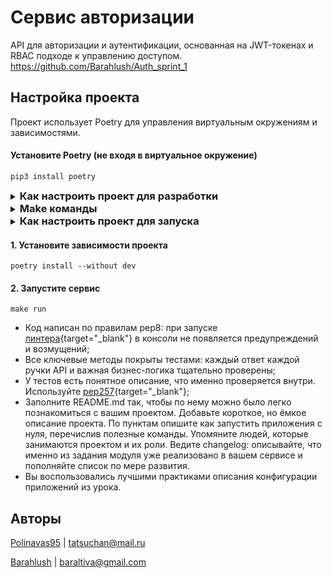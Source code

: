 # Сервис авторизации
API для авторизации и аутентификации, основанная на JWT-токенах и RBAC подходе к управлению доступом.
https://github.com/Barahlush/Auth_sprint_1

## Настройка проекта
Проект использует Poetry для управления виртуальным окружениям и зависимостями.
#### Установите Poetry (не входя в виртуальное окружение)
```shell
pip3 install poetry
```

<details>
<summary><h3 style="display: inline;"> 
Как настроить проект для разработки
</h3></summary>

#### 1. Установите зависимости проекта
```shell
poetry install
```

#### 2. Используйте команды poetry для работы
https://python-poetry.org/docs/cli/

https://python-poetry.org/docs/managing-dependencies/

**Активировать виртуальное окружение:**
```shell
poetry shell
```

**Запустить команду в виртуальном окружении** (можно запускать извне окружения)
```shell
poetry run python3 auth_service/src/main.py # пример запуска команды
```

**Установить библиотеку в виртуальном окружении** (можно запускать извне окружения)
```shell
poetry add pendulum==2.0.5 # пример установки библиотеки
```
**Установить библиотеку, которая используется только в разработке** (можно запускать извне окружения)
```shell
poetry add pendulum==2.0.5 --group dev
```

#### 3. Установите pre-commit хуки
```shell
poetry run pre-commit install
```

#### 4. Механизм миграции Базы данных
Чтобы увидеть возможности использования peewee-migrate используйте команду
```shell
pw_migrate --help
```
Для создания миграции
```shell
pw_migrate create [OPTIONS] NAME
```
Для запуска процесса миграции
```shell
pw_migrate migrate [OPTIONS]
```
Чтобы откатить созданную миграцию
```shell
pw_migrate rollback [OPTIONS]
```

Источник: https://github.com/klen/peewee_migrate
</details>


<details>
<summary><h3 style="display: inline;"> 
Make команды
</h3></summary>

- `make tests` - запускает тесты из `./tests`
- `make lint` - проводит линтинг с помощью ruff (flake8 + isort + ...), mypy и blue (форк blake)
- `make format` - форматирует код с помощью blue
- `make build` - собирает сервис через docker-compose
- `make run` - запускает сервис через docker-compose

</details>

<details>
<summary><h3 style="display: inline;"> 
Как настроить проект для запуска
</h3></summary>
</details>

#### 1. Установите зависимости проекта
```shell
poetry install --without dev
```

#### 2. Запустите сервис
```shell
make run
```

- Код написан по правилам pep8: при запуске [линтера](https://semakin.dev/2020/05/python_linters/){target="_blank"} в консоли не появляется предупреждений и возмущений;
- Все ключевые методы покрыты тестами: каждый ответ каждой ручки API и важная бизнес-логика тщательно проверены;
- У тестов есть понятное описание, что именно проверяется внутри. Используйте [pep257](https://www.python.org/dev/peps/pep-0257/){target="_blank"}; 
- Заполните README.md так, чтобы по нему можно было легко познакомиться с вашим проектом. Добавьте короткое, но ёмкое описание проекта. По пунктам опишите как запустить приложения с нуля, перечислив полезные команды. Упомяните людей, которые занимаются проектом и их роли. Ведите changelog: описывайте, что именно из задания модуля уже реализовано в вашем сервисе и пополняйте список по мере развития.
- Вы воспользовались лучшими практиками описания конфигурации приложений из урока. 

## Авторы
[Polinavas95](https://github.com/Polinavas95)
| <tatsuchan@mail.ru>

[Barahlush](https://github.com/Barahlush) | <baraltiva@gmail.com>
